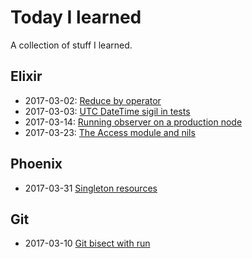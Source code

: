# Today I learned

A collection of stuff I learned.

## Elixir

* 2017-03-02: [Reduce by operator](elixir/20170302_reduce_by_operator.md)
* 2017-03-03: [UTC DateTime sigil in tests](elixir/20170303_utc_time_sigil.md)
* 2017-03-14: [Running observer on a production node](elixir/20170314_observer_to_production.md)
* 2017-03-23: [The Access module and nils](elixir/20170323_access_nils.md)

## Phoenix

* 2017-03-31 [Singleton resources](phoenix/20170331_singleton_resources.md)

## Git

* 2017-03-10 [Git bisect with run](git/20170310_bisect_with_run.md)
